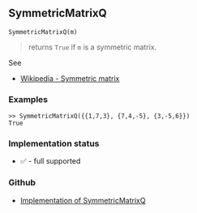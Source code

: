## SymmetricMatrixQ

```
SymmetricMatrixQ(m)
```

> returns `True` if `m` is a symmetric matrix.

See
* [Wikipedia - Symmetric matrix](https://en.wikipedia.org/wiki/Symmetric_matrix)


### Examples

```
>> SymmetricMatrixQ({{1,7,3}, {7,4,-5}, {3,-5,6}})
True 
```

### Implementation status

* &#x2705; - full supported

### Github

* [Implementation of SymmetricMatrixQ](https://github.com/axkr/symja_android_library/blob/master/symja_android_library/matheclipse-core/src/main/java/org/matheclipse/core/builtin/PredicateQ.java#L1364) 
